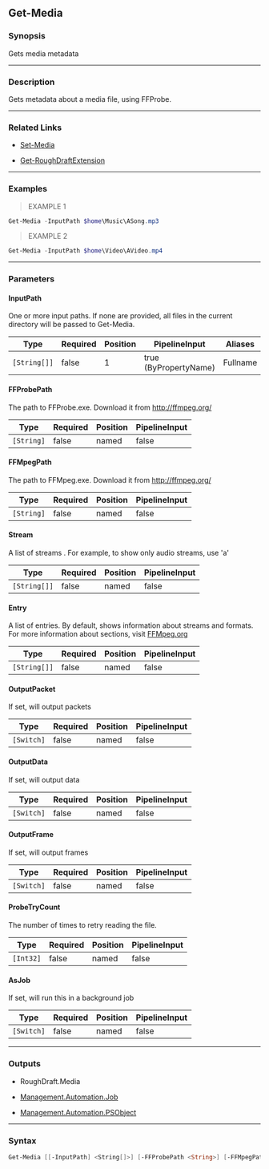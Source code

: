 Get-Media
---------




### Synopsis
Gets media metadata



---


### Description

Gets metadata about a media file, using FFProbe.



---


### Related Links
* [Set-Media](Set-Media.md)



* [Get-RoughDraftExtension](Get-RoughDraftExtension.md)





---


### Examples
> EXAMPLE 1

```PowerShell
Get-Media -InputPath $home\Music\ASong.mp3
```
> EXAMPLE 2

```PowerShell
Get-Media -InputPath $home\Video\AVideo.mp4
```


---


### Parameters
#### **InputPath**

One or more input paths.
If none are provided, all files in the current directory will be passed to Get-Media.






|Type        |Required|Position|PipelineInput        |Aliases |
|------------|--------|--------|---------------------|--------|
|`[String[]]`|false   |1       |true (ByPropertyName)|Fullname|



#### **FFProbePath**

The path to FFProbe.exe.  Download it from http://ffmpeg.org/






|Type      |Required|Position|PipelineInput|
|----------|--------|--------|-------------|
|`[String]`|false   |named   |false        |



#### **FFMpegPath**

The path to FFMpeg.exe.  Download it from http://ffmpeg.org/






|Type      |Required|Position|PipelineInput|
|----------|--------|--------|-------------|
|`[String]`|false   |named   |false        |



#### **Stream**

A list of streams .
For example, to show only audio streams, use 'a'






|Type        |Required|Position|PipelineInput|
|------------|--------|--------|-------------|
|`[String[]]`|false   |named   |false        |



#### **Entry**

A list of entries.
By default, shows information about streams and formats.
For more information about sections, visit [FFMpeg.org](https://ffmpeg.org/ffprobe.html#main-options)






|Type        |Required|Position|PipelineInput|
|------------|--------|--------|-------------|
|`[String[]]`|false   |named   |false        |



#### **OutputPacket**

If set, will output packets






|Type      |Required|Position|PipelineInput|
|----------|--------|--------|-------------|
|`[Switch]`|false   |named   |false        |



#### **OutputData**

If set, will output data






|Type      |Required|Position|PipelineInput|
|----------|--------|--------|-------------|
|`[Switch]`|false   |named   |false        |



#### **OutputFrame**

If set, will output frames






|Type      |Required|Position|PipelineInput|
|----------|--------|--------|-------------|
|`[Switch]`|false   |named   |false        |



#### **ProbeTryCount**

The number of times to retry reading the file.






|Type     |Required|Position|PipelineInput|
|---------|--------|--------|-------------|
|`[Int32]`|false   |named   |false        |



#### **AsJob**

If set, will run this in a background job






|Type      |Required|Position|PipelineInput|
|----------|--------|--------|-------------|
|`[Switch]`|false   |named   |false        |





---


### Outputs
* RoughDraft.Media


* [Management.Automation.Job](https://learn.microsoft.com/en-us/dotnet/api/System.Management.Automation.Job)


* [Management.Automation.PSObject](https://learn.microsoft.com/en-us/dotnet/api/System.Management.Automation.PSObject)






---


### Syntax
```PowerShell
Get-Media [[-InputPath] <String[]>] [-FFProbePath <String>] [-FFMpegPath <String>] [-Stream <String[]>] [-Entry <String[]>] [-OutputPacket] [-OutputData] [-OutputFrame] [-ProbeTryCount <Int32>] [-AsJob] [<CommonParameters>]
```
